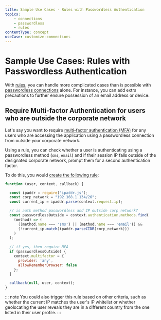 ```yaml
---
title: Sample Use Cases - Rules with Passwordless Authentication
topics:
    - connections
    - passwordless
    - rules
contentType: concept
useCase: customize-connections
---
```

# Sample Use Cases: Rules with Passwordless Authentication

With [rules](/rules), you can handle more complicated cases than is possible with [passwordless connections](/connections/passwordless) alone. For instance, you can add extra precautions to further ensure possession of an email address or device. 

## Require Multi-factor Authentication for users who are outside the corporate network

Let's say you want to require [multi-factor authentication (MFA)](/multifactor-authentication) for any users who are accessing the application using a passwordless connection from outside your corporate network. 

Using a rule, you can check whether a user is authenticating using a passwordless method (`sms`, `email`) and if their session IP falls outside of the designated corporate network, prompt them for a second authentication factor.

To do this, you would [create the following rule](/dashboard/guides/rules/create-rules):

```js
function (user, context, callback) {

  const ipaddr = require('ipaddr.js');
  const corp_network = "192.168.1.134/26";
  const current_ip = ipaddr.parse(context.request.ip);

  // is auth method passwordless and IP outside corp network?
  const passwordlessOutside = context.authentication.methods.find(
    (method) => (
      ((method.name === 'sms') || (method.name === 'email')) && 
      (!current_ip.match(ipaddr.parseCIDR(corp_network)))
    )
  );
 
  // if yes, then require MFA
  if (passwordlessOutside) {
    context.multifactor = {
      provider: 'any',
      allowRememberBrowser: false
    };
  }

  callback(null, user, context);
}
```

::: note
You could also trigger this rule based on other criteria, such as whether the current IP matches the user's IP whitelist or whether geolocating the user reveals they are in a different country from the one listed in their user profile. 
:::